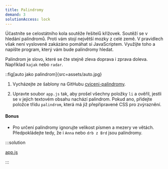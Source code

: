 ```yaml
---
title: Palindromy
demand: 3
solutionAccess: lock
---
```


Účastníte se celostátního kola soutěže řešitelů křížovek. Soutěží se v hledání palindromů. Proti vám stojí největší mozky z celé země. V pravidlech však není vysloveně zakázáno pomáhat si JavaScriptem. Využijte toho a napište program, který vám bude palindromy hledat.

Palindrom je slovo, které se čte stejně zleva doprava i zprava doleva. Například `kajak` nebo `radar`.

::fig[auto jako palindrom]{src=assets/auto.jpg}

1. Vycházejte ze šablony na GitHubu [cviceni-palindromy](https://github.com/Czechitas-podklady-WEB/cviceni-palindromy).

1. Upravte soubor `app.js` tak, aby prošel všechny položky `li` a ověřil, jestli se v jejich textovém obsahu nachází palindrom. Pokud ano, přidejte položce třídu `palindrom`, která má již přepřipravené CSS pro zvýraznění.

#### Bonus

- Pro určení palindromy ignorujte velikost písmen a mezery ve větách. Předpokládejte tedy, že i `Anna` nebo `drb z Brd` jsou palindromy.

:::solution

[app.js](https://github.com/Czechitas-podklady-WEB/cviceni-palindromy/blob/reseni/app.js)

:::
